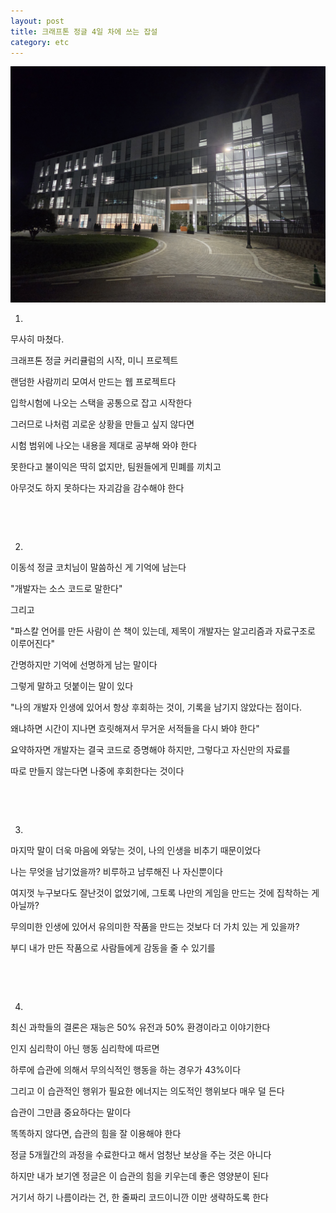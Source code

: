 ```yaml
---
layout: post
title: 크래프톤 정글 4일 차에 쓰는 잡설
category: etc
---
```


![정글_용인_캠퍼스](/assets/images/etc/jungle-kcrafton.jpg)

01.

무사히 마쳤다.

크래프톤 정글 커리큘럼의 시작, 미니 프로젝트

랜덤한 사람끼리 모여서 만드는 웹 프로젝트다 

입학시험에 나오는 스택을 공통으로 잡고 시작한다 

그러므로 나처럼 괴로운 상황을 만들고 싶지 않다면

시험 범위에 나오는 내용을 제대로 공부해 와야 한다

못한다고 불이익은 딱히 없지만, 팀원들에게 민폐를 끼치고

아무것도 하지 못하다는 자괴감을 감수해야 한다  

&nbsp; 

&nbsp;

02.

이동석 정글 코치님이 말씀하신 게 기억에 남는다

"개발자는 소스 코드로 말한다"

그리고

"파스칼 언어를 만든 사람이 쓴 책이 있는데, 제목이 개발자는 알고리즘과 자료구조로 이루어진다"

간명하지만 기억에 선명하게 남는 말이다

그렇게 말하고 덧붙이는 말이 있다

"나의 개발자 인생에 있어서 항상 후회하는 것이, 기록을 남기지 않았다는 점이다. 

왜냐하면 시간이 지나면 흐릿해져서 무거운 서적들을 다시 봐야 한다"

요약하자면 개발자는 결국 코드로 증명해야 하지만, 그렇다고 자신만의 자료를

따로 만들지 않는다면 나중에 후회한다는 것이다

&nbsp;

&nbsp;

03.

마지막 말이 더욱 마음에 와닿는 것이, 나의 인생을 비추기 때문이었다

나는 무엇을 남기었을까? 비루하고 남루해진 나 자신뿐이다

여지껏 누구보다도 잘난것이 없었기에, 그토록 나만의 게임을 만드는 것에 집착하는 게 아닐까?

무의미한 인생에 있어서 유의미한 작품을 만드는 것보다 더 가치 있는 게 있을까?

부디 내가 만든 작품으로 사람들에게 감동을 줄 수 있기를

&nbsp;

&nbsp;

04.

최신 과학들의 결론은 재능은 50% 유전과 50% 환경이라고 이야기한다

인지 심리학이 아닌 행동 심리학에 따르면 

하루에 습관에 의해서 무의식적인 행동을 하는 경우가 43%이다

그리고 이 습관적인 행위가 필요한 에너지는 의도적인 행위보다 매우 덜 든다

습관이 그만큼 중요하다는 말이다

똑똑하지 않다면, 습관의 힘을 잘 이용해야 한다

정글 5개월간의 과정을 수료한다고 해서 엄청난 보상을 주는 것은 아니다

하지만 내가 보기엔 정글은 이 습관의 힘을 키우는데 좋은 영양분이 된다

거기서 하기 나름이라는 건, 한 줄짜리 코드이니깐 이만 생략하도록 한다

&nbsp;

&nbsp;

